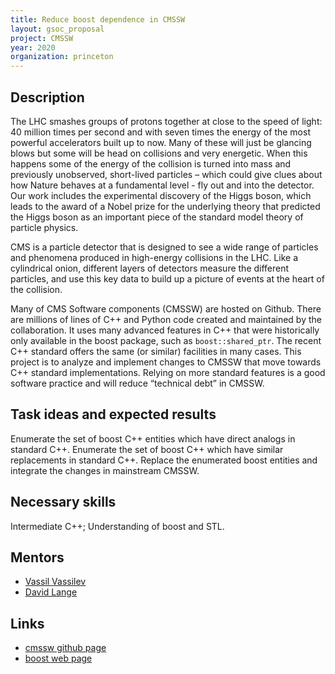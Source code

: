 ```yaml
---
title: Reduce boost dependence in CMSSW
layout: gsoc_proposal
project: CMSSW
year: 2020
organization: princeton
---
```


## Description

The LHC smashes groups of protons together at close to the speed of light: 40 million times per second and with seven times the energy of the most powerful accelerators built up to now. Many of these will just be glancing blows but some will be head on collisions and very energetic. When this happens some of the energy of the collision is turned into mass and previously unobserved, short-lived particles – which could give clues about how Nature behaves at a fundamental level - fly out and into the detector. Our work includes the experimental discovery of the Higgs boson, which leads to the award of a Nobel prize for the underlying theory that predicted the Higgs boson as an important piece of the standard model theory of particle physics.

CMS is a particle detector that is designed to see a wide range of particles and phenomena produced in high-energy collisions in the LHC. Like a cylindrical onion, different layers of detectors measure the different particles, and use this key data to build up a picture of events at the heart of the collision.

Many of CMS Software components (CMSSW) are hosted on Github. There are millions of lines of C++ and Python code created and maintained by the collaboration. It uses many advanced features in C++ that were historically only available in the boost package, such as `boost::shared_ptr`. The recent C++ standard offers the same (or similar) facilities in many cases. This project is to analyze and implement changes to CMSSW that move towards C++ standard implementations. Relying on more standard features is a good software practice and will reduce “technical debt” in CMSSW.

## Task ideas and expected results

Enumerate the set of boost C++ entities which have direct analogs in standard C++. Enumerate the set of boost C++ which have similar replacements in standard C++. Replace the enumerated boost entities and integrate the changes in mainstream CMSSW.

## Necessary skills

Intermediate C++; Understanding of boost and STL.

## Mentors

  * [Vassil Vassilev](mailto:vvasilev@cern.ch)
  * [David Lange](mailto:David.Lange@cern.ch)

## Links

  * [cmssw github page](http://cms-sw.github.io/)
  * [boost web page](https://www.boost.org/)
